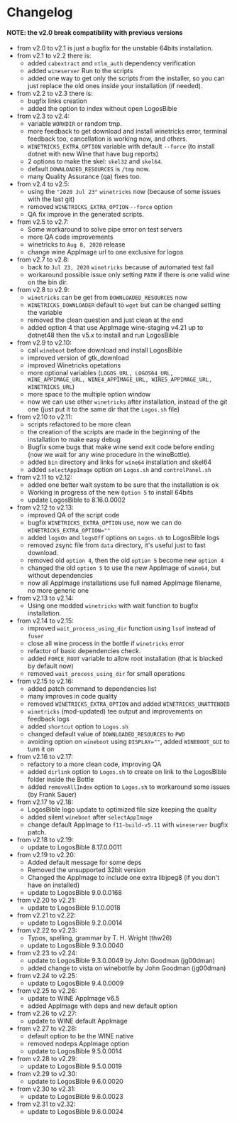 # Changelog

#### NOTE: the v2.0 break compatibility with previous versions

* from v2.0 to v2.1 is just a bugfix for the unstable 64bits installation.
* from v2.1 to v2.2 there is:
  - added `cabextract` and `ntlm_auth` dependency verification
  - added `wineserver` Run to the scripts
  - added one way to get only the scripts from the installer, so you can just replace the old ones inside your installation (if needed).
* from v2.2 to v2.3 there is:
  - bugfix links creation
  - added the option to index without open LogosBible
* from v2.3 to v2.4:
  - variable `WORKDIR` or random tmp.
  - more feedback to get download and install winetricks error, terminal feedback too, cancellation is working now, and others.
  - `WINETRICKS_EXTRA_OPTION` variable with default `--force` (to install dotnet with new Wine that have bug reports)
  - 2 options to make the skel: `skel32` and `skel64`.
  - default `DOWNLOADED_RESOURCES` is `/tmp` now.
  - many Quality Assurance (qa) fixes too.
* from v2.4 to v2.5:
  - using the `"2020 Jul 23"` `winetricks` now (because of some issues with the last git)
  - removed `WINETRICKS_EXTRA_OPTION` `--force` option
  - QA fix improve in the generated scripts.
* from v2.5 to v2.7:
  - Some workaround to solve pipe error on test servers
  - more QA code improvements
  - winetricks to `Aug 8, 2020` release
  - change wine AppImage url to one exclusive for logos
* from v2.7 to v2.8:
  - back to `Jul 23, 2020` `winetricks` because of automated test fail
  - workaround possible issue only setting `PATH` if there is one valid wine on the bin dir.
* from v2.8 to v2.9:
  - `winetricks` can be get from `DOWNLOADED_RESOURCES` now
  - `WINETRICKS_DOWNLOADER` default to `wget` but can be changed setting the variable
  - removed the clean question and just clean at the end
  - added option 4 that use AppImage wine-staging v4.21 up to dotnet48 then the v5.x to install and run LogosBible
* from v2.9 to v2.10:
  - call `wineboot` before download and install LogosBible
  - improved version of gtk_download
  - improved Winetricks opetations
  - more optional variables (`LOGOS_URL, LOGOS64_URL, WINE_APPIMAGE_URL, WINE4_APPIMAGE_URL, WINE5_APPIMAGE_URL, WINETRICKS_URL`)
  - more space to the multiple option window
  - now we can use other `winetricks` after installation, instead of the git one (just put it to the same dir that the `Logos.sh` file)
* from v2.10 to v2.11:
  - scripts refactored to be more clean
  - the creation of the scripts are made in the beginning of the installation to make easy debug
  - Bugfix some bugs that make wine send exit code before ending (now we wait for any wine procedure in the wineBottle).
  - added `bin` directory and links for `wine64` installation and skel64
  - added `selectAppImage` option on `Logos.sh` and `controlPanel.sh`
* from v2.11 to v2.12:
  - added one better wait system to be sure that the installation is ok
  - Working in progress of the new `Option 5` to install 64bits
  - update LogosBible to 8.16.0.0002
* from v2.12 to v2.13:
  - improved QA of the script code
  - bugfix `WINETRICKS_EXTRA_OPTION` use, now we can do `WINETRICKS_EXTRA_OPTION=""`
  - added `logsOn` and `logsOff` options on `Logos.sh` to LogosBible logs
  - removed zsync file from `data` directory, it's useful just to fast download.
  - removed old `option 4`, then the old `option 5` become new `option 4`
  - changed the old `option 5` to use the new AppImage of `wine64`, but without dependencies
  - now all AppImage installations use full named AppImage filename, no more generic one
* from v2.13 to v2.14:
  - Using one modded `winetricks` with wait function to bugfix installation.
* from v2.14 to v2.15:
  - improved `wait_process_using_dir` function using `lsof` instead of `fuser`
  - close all wine process in the bottle if `winetricks` error
  - refactor of basic dependencies check.
  - added `FORCE_ROOT` variable to allow root installation (that is blocked by default now)
  - removed `wait_process_using_dir` for small operations
* from v2.15 to v2.16:
  - added patch command to dependencies list
  - many improves in code quality
  - removed `WINETRICKS_EXTRA_OPTION` and added `WINETRICKS_UNATTENDED`
  - `winetricks` (mod-updated) tee output and improvements on feedback logs
  - added `shortcut` option to `Logos.sh`
  - changed default value of `DOWNLOADED_RESOURCES` to `PWD`
  - avoiding option on `wineboot` using `DISPLAY=""`, added `WINEBOOT_GUI` to turn it on
* from v2.16 to v2.17:
  - refactory to a more clean code, improving QA
  - added `dirlink` option to `Logos.sh` to create on link to the LogosBible folder inside the Bottle
  - added `removeAllIndex` option to `Logos.sh` to workaround some issues (by Frank Sauer)
* from v2.17 to v2.18:
  - LogosBible logo update to optimized file size keeping the quality
  - added silent `wineboot` after `selectAppImage`
  - change default AppImage to `f11-build-v5.11` with `wineserver` bugfix patch.
* from v2.18 to v2.19:
  - update to LogosBible 8.17.0.0011
* from v2.19 to v2.20:
  - Added default message for some deps
  - Removed the unsupported 32bit version
  - Changed the AppImage to include one extra libjpeg8 (if you don't have on installed)
  - update to LogosBible 9.0.0.0168
* from v2.20 to v2.21:
  - update to LogosBible 9.1.0.0018
* from v2.21 to v2.22:
  - update to LogosBible 9.2.0.0014
* from v2.22 to v2.23:
  - Typos, spelling, grammar by T. H. Wright (thw26)
  - update to LogosBible 9.3.0.0040
* from v2.23 to v2.24:
  - update to LogosBible 9.3.0.0049 by John Goodman (jg00dman)
  - added change to vista on winebottle by John Goodman (jg00dman)
* from v2.24 to v2.25:
  - update to LogosBible 9.4.0.0009
* from v2.25 to v2.26:
  - update to WINE AppImage v6.5
  - added AppImage with deps and new default option
* from v2.26 to v2.27:
  - update to WINE default AppImage
* from v2.27 to v2.28:
  - default option to be the WINE native
  - removed nodeps AppImage option
  - update to LogosBible 9.5.0.0014
* from v2.28 to v2.29:
  - update to LogosBible 9.5.0.0019
* from v2.29 to v2.30:
  - update to LogosBible 9.6.0.0020
* from v2.30 to v2.31:
  - update to LogosBible 9.6.0.0023
* from v2.31 to v2.32:
  - update to LogosBible 9.6.0.0024

